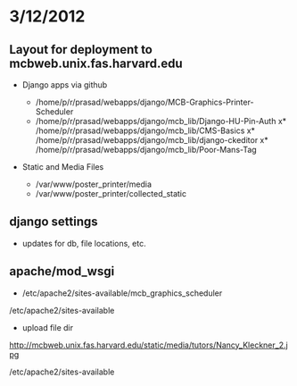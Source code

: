 # 3/12/2012

## Layout for deployment to mcbweb.unix.fas.harvard.edu 

* Django apps via github
    * /home/p/r/prasad/webapps/django/MCB-Graphics-Printer-Scheduler
    * /home/p/r/prasad/webapps/django/mcb_lib/Django-HU-Pin-Auth
    x* /home/p/r/prasad/webapps/django/mcb_lib/CMS-Basics
    x* /home/p/r/prasad/webapps/django/mcb_lib/django-ckeditor
    x* /home/p/r/prasad/webapps/django/mcb_lib/Poor-Mans-Tag

* Static and Media Files
    * /var/www/poster_printer/media
    * /var/www/poster_printer/collected_static

## django settings
* updates for db, file locations, etc.

## apache/mod_wsgi
* /etc/apache2/sites-available/mcb_graphics_scheduler

/etc/apache2/sites-available

* upload file dir

http://mcbweb.unix.fas.harvard.edu/static/media/tutors/Nancy_Kleckner_2.jpg


/etc/apache2/sites-available